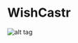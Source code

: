# WishCastr
![alt tag](https://github.com/wishcastr/wishcastr/blob/feature/refactor_database/app/images/wishcastr_erd.png)
